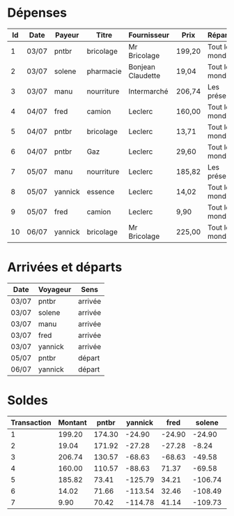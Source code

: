 # Dépenses
Id    | Date  | Payeur    | Titre        | Fournisseur       | Prix   | Répartition
----- | ----  | --------- | ------------ | ------------      | ------ | -----------
1     | 03/07 | pntbr     | bricolage    | Mr Bricolage      | 199,20 | Tout le monde
2     | 03/07 | solene    | pharmacie    | Bonjean Claudette |  19,04 | Tout le monde
3     | 03/07 | manu      | nourriture   | Intermarché       | 206,74 | Les présent/e/s
4     | 04/07 | fred      | camion       | Leclerc           | 160,00 | Tout le monde
5     | 04/07 | pntbr     | bricolage    | Leclerc           |  13,71 | Tout le monde
6     | 04/07 | pntbr     | Gaz          | Leclerc           |  29,60 | Tout le monde
7     | 05/07 | manu      | nourriture   | Leclerc           | 185,82 | Les présent/e/s
8     | 05/07 | yannick   | essence      | Leclerc           |  14,02 | Tout le monde
9     | 05/07 | fred      | camion       | Leclerc           |   9,90 | Tout le monde
10    | 06/07 | yannick   | bricolage    | Mr Bricolage      | 225,00 | Tout le monde

# Arrivées et départs
Date  | Voyageur | Sens
----- | -------- | ----
03/07 | pntbr    | arrivée
03/07 | solene   | arrivée
03/07 | manu     | arrivée
03/07 | fred     | arrivée
03/07 | yannick  | arrivée
05/07 | pntbr    | départ
06/07 | yannick  | départ

# Soldes
Transaction | Montant | pntbr  | yannick | fred   | solene  | manu   | xavier | agnes  | christian
----------- | ------- | ------ | ------- | ----   | ------- | ----   | ------ | ------ | ---------
1           | 199.20  | 174.30 |  -24.90 | -24.90 |  -24.90 | -24.90 | -24.90 | -24.90 | -24.90
2           | 19.04   | 171.92 |  -27.28 | -27.28 |   -8.24 | -27.28 | -27.28 | -27.28 | -27.28
3           | 206.74  | 130.57 |  -68.63 | -68.63 |  -49.58 | 138.11 |        |        |
4           | 160.00  | 110.57 |  -88.63 |  71.37 |  -69.58 | 118.11 | -47.28 | -47.28 | -47.28
5           | 185.82  | 73.41  | -125.79 |  34.21 | -106.74 | 266.75 |        |        |
6           | 14.02   | 71.66  | -113.54 |  32.46 | -108.49 | 265    | -49.03 | -49.03 | -49.03
7           | 9.90    | 70.42  | -114.78 |  41.14 | -109.73 | 263.76 | -50.27 | -50.27 | -50.27

